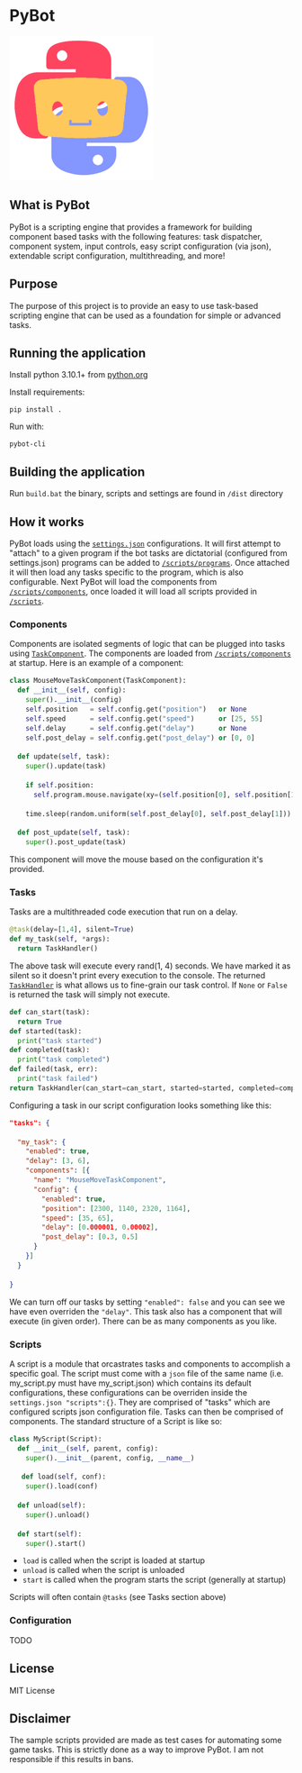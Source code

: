 # PyBot
![logo-256x256](https://github.com/BenDol/pybot/blob/master/media/logo-256x256.png)

## What is PyBot
PyBot is a scripting engine that provides a framework for building component based tasks with the following features: task dispatcher, component system, input controls, easy script configuration (via json), extendable script configuration, multithreading, and more!

## Purpose
The purpose of this project is to provide an easy to use task-based scripting engine that can be used as a foundation for simple or advanced tasks.

## Running the application
Install python 3.10.1+ from [python.org](https://www.python.org/)

Install requirements:
```
pip install .
```
Run with:
```
pybot-cli
```

## Building the application
Run `build.bat` the binary, scripts and settings are found in `/dist` directory

## How it works
PyBot loads using the [`settings.json`](https://github.com/BenDol/pybot/blob/master/settings.json) configurations. It will first attempt to "attach" to a given program if the bot tasks are dictatorial (configured from settings.json) programs can be added to [`/scripts/programs`](https://github.com/BenDol/pybot/tree/master/scripts/programs). Once attached it will then load any tasks specific to the program, which is also configurable. Next PyBot will load the components from [`/scripts/components`](https://github.com/BenDol/pybot/tree/master/scripts/components), once loaded it will load all scripts provided in [`/scripts`](https://github.com/BenDol/pybot/tree/master/scripts).

### Components
Components are isolated segments of logic that can be plugged into tasks using [`TaskComponent`](https://github.com/BenDol/pybot/blob/master/pybot/core/component.py#L22). The components are loaded from [`/scripts/components`](https://github.com/BenDol/pybot/tree/master/scripts/components) at startup. Here is an example of a component:
```python
class MouseMoveTaskComponent(TaskComponent):
  def __init__(self, config):
    super().__init__(config)
    self.position   = self.config.get("position")   or None
    self.speed      = self.config.get("speed")      or [25, 55]
    self.delay      = self.config.get("delay")      or None
    self.post_delay = self.config.get("post_delay") or [0, 0]

  def update(self, task):
    super().update(task)

    if self.position:
      self.program.mouse.navigate(xy=(self.position[0], self.position[1]), speed=self.speed, delay=self.delay)

    time.sleep(random.uniform(self.post_delay[0], self.post_delay[1]))

  def post_update(self, task):
    super().post_update(task)
```
This component will move the mouse based on the configuration it's provided.

### Tasks
Tasks are a multithreaded code execution that run on a delay.
```python
@task(delay=[1,4], silent=True)
def my_task(self, *args):
  return TaskHandler()
```
The above task will execute every rand(1, 4) seconds. We have marked it as silent so it doesn't print every execution to the console. The returned [`TaskHandler`](https://github.com/BenDol/pybot/blob/master/pybot/core/tasks.py#L92) is what allows us to fine-grain our task control. If `None` or `False` is returned the task will simply not execute.
```python
def can_start(task):
  return True
def started(task):
  print("task started")
def completed(task):
  print("task completed")
def failed(task, err):
  print("task failed")
return TaskHandler(can_start=can_start, started=started, completed=completed, failed=failed)
```
Configuring a task in our script configuration looks something like this:
```json
"tasks": {

  "my_task": {
    "enabled": true,
    "delay": [3, 6],
    "components": [{
      "name": "MouseMoveTaskComponent",
      "config": {
        "enabled": true,
        "position": [2300, 1140, 2320, 1164],
        "speed": [35, 65],
        "delay": [0.000001, 0.00002],
        "post_delay": [0.3, 0.5]
      }
    }]
  }
  
}
```
We can turn off our tasks by setting `"enabled": false` and you can see we have even overriden the `"delay"`. This task also has a component that will execute (in given order). There can be as many components as you like.

### Scripts
A script is a module that orcastrates tasks and components to accomplish a specific goal. The script must come with a `json` file of the same name (i.e. my_script.py must have my_script.json) which contains its default configurations, these configurations can be overriden inside the `settings.json "scripts":{}`. They are comprised of "tasks" which are configured scripts json configuration file. Tasks can then be comprised of components. The standard structure of a Script is like so:
```python
class MyScript(Script):
  def __init__(self, parent, config):
    super().__init__(parent, config, __name__)
    
   def load(self, conf):
    super().load(conf)

  def unload(self):
    super().unload()

  def start(self):
    super().start()
```
* `load` is called when the script is loaded at startup
* `unload` is called when the script is unloaded
* `start` is called when the program starts the script (generally at startup)

Scripts will often contain `@tasks` (see Tasks section above)

### Configuration
TODO

## License
MIT License

## Disclaimer
The sample scripts provided are made as test cases for automating some game tasks. This is strictly done as a way to improve PyBot. I am not responsible if this results in bans.
